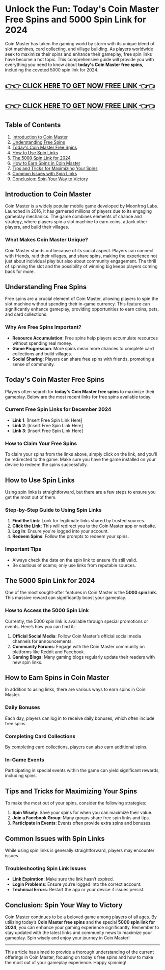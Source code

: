 # Unlock the Fun: Today's Coin Master Free Spins and 5000 Spin Link for 2024

Coin Master has taken the gaming world by storm with its unique blend of slot machines, card collecting, and village building. As players worldwide seek to maximize their spins and enhance their gameplay, free spin links have become a hot topic. This comprehensive guide will provide you with everything you need to know about **today's Coin Master free spins**, including the coveted 5000 spin link for 2024. 

[👉👉 CLICK HERE TO GET NOW FREE LINK 👈👈](https://todaylink.site/CoinsLink/)
--
[👉👉 CLICK HERE TO GET NOW FREE LINK 👈👈](https://todaylink.site/CoinsLink/)
-
## Table of Contents

1. [Introduction to Coin Master](#introduction-to-coin-master)
2. [Understanding Free Spins](#understanding-free-spins)
3. [Today's Coin Master Free Spins](#todays-coin-master-free-spins)
4. [How to Use Spin Links](#how-to-use-spin-links)
5. [The 5000 Spin Link for 2024](#the-5000-spin-link-for-2024)
6. [How to Earn Spins in Coin Master](#how-to-earn-spins-in-coin-master)
7. [Tips and Tricks for Maximizing Your Spins](#tips-and-tricks-for-maximizing-your-spins)
8. [Common Issues with Spin Links](#common-issues-with-spin-links)
9. [Conclusion: Spin Your Way to Victory](#conclusion-spin-your-way-to-victory)

## Introduction to Coin Master

Coin Master is a widely popular mobile game developed by Moonfrog Labs. Launched in 2016, it has garnered millions of players due to its engaging gameplay mechanics. The game combines elements of chance and strategy, where players spin a slot machine to earn coins, attack other players, and build their villages. 

### What Makes Coin Master Unique?

Coin Master stands out because of its social aspect. Players can connect with friends, raid their villages, and share spins, making the experience not just about individual play but also about community engagement. The thrill of spinning the slot and the possibility of winning big keeps players coming back for more.

## Understanding Free Spins

Free spins are a crucial element of Coin Master, allowing players to spin the slot machine without spending their in-game currency. This feature can significantly enhance gameplay, providing opportunities to earn coins, pets, and card collections.

### Why Are Free Spins Important?

- **Resource Accumulation**: Free spins help players accumulate resources without spending real money.
- **Game Progression**: More spins mean more chances to complete card collections and build villages.
- **Social Sharing**: Players can share free spins with friends, promoting a sense of community.

## Today's Coin Master Free Spins

Players often search for **today's Coin Master free spins** to maximize their gameplay. Below are the most recent links for free spins available today.

### Current Free Spin Links for December 2024

- **Link 1**: [Insert Free Spin Link Here]
- **Link 2**: [Insert Free Spin Link Here]
- **Link 3**: [Insert Free Spin Link Here]

### How to Claim Your Free Spins

To claim your spins from the links above, simply click on the link, and you'll be redirected to the game. Make sure you have the game installed on your device to redeem the spins successfully.

## How to Use Spin Links

Using spin links is straightforward, but there are a few steps to ensure you get the most out of them.

### Step-by-Step Guide to Using Spin Links

1. **Find the Link**: Look for legitimate links shared by trusted sources.
2. **Click the Link**: This will redirect you to the Coin Master app or website.
3. **Log In**: Ensure you're logged into your account.
4. **Redeem Spins**: Follow the prompts to redeem your spins.

### Important Tips

- Always check the date on the spin link to ensure it’s still valid.
- Be cautious of scams; only use links from reputable sources.

## The 5000 Spin Link for 2024

One of the most sought-after features in Coin Master is the **5000 spin link**. This massive reward can significantly boost your gameplay.

### How to Access the 5000 Spin Link

Currently, the 5000 spin link is available through special promotions or events. Here’s how you can find it:

1. **Official Social Media**: Follow Coin Master’s official social media channels for announcements.
2. **Community Forums**: Engage with the Coin Master community on platforms like Reddit and Facebook.
3. **Gaming Blogs**: Many gaming blogs regularly update their readers with new spin links.

## How to Earn Spins in Coin Master

In addition to using links, there are various ways to earn spins in Coin Master.

### Daily Bonuses

Each day, players can log in to receive daily bonuses, which often include free spins.

### Completing Card Collections

By completing card collections, players can also earn additional spins. 

### In-Game Events

Participating in special events within the game can yield significant rewards, including spins.

## Tips and Tricks for Maximizing Your Spins

To make the most out of your spins, consider the following strategies:

1. **Spin Wisely**: Save your spins for when you can maximize their value.
2. **Join a Facebook Group**: Many groups share free spin links and tips.
3. **Participate in Events**: Events often provide extra spins and bonuses.

## Common Issues with Spin Links

While using spin links is generally straightforward, players may encounter issues.

### Troubleshooting Spin Link Issues

- **Link Expiration**: Make sure the link hasn’t expired.
- **Login Problems**: Ensure you’re logged into the correct account.
- **Technical Errors**: Restart the app or your device if issues persist.

## Conclusion: Spin Your Way to Victory

Coin Master continues to be a beloved game among players of all ages. By utilizing today’s **Coin Master free spins** and the special **5000 spin link for 2024**, you can enhance your gaming experience significantly. Remember to stay updated with the latest links and community news to maximize your gameplay. Spin wisely and enjoy your journey in Coin Master! 

---

This article has aimed to provide a thorough understanding of the current offerings in Coin Master, focusing on today's free spins and how to make the most out of your gameplay experience. Happy spinning!
